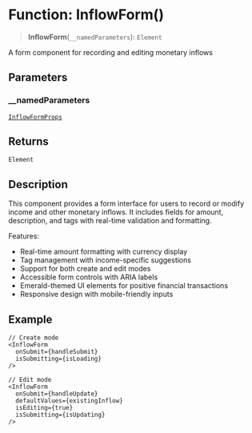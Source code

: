 # Function: InflowForm()

> **InflowForm**(`__namedParameters`): `Element`

A form component for recording and editing monetary inflows

## Parameters

### \_\_namedParameters

[`InflowFormProps`](../interfaces/InflowFormProps.md)

## Returns

`Element`

## Description

This component provides a form interface for users to record or modify income and other monetary inflows.
It includes fields for amount, description, and tags with real-time validation and formatting.

Features:
- Real-time amount formatting with currency display
- Tag management with income-specific suggestions
- Support for both create and edit modes
- Accessible form controls with ARIA labels
- Emerald-themed UI elements for positive financial transactions
- Responsive design with mobile-friendly inputs

## Example

```tsx
// Create mode
<InflowForm
  onSubmit={handleSubmit}
  isSubmitting={isLoading}
/>

// Edit mode
<InflowForm
  onSubmit={handleUpdate}
  defaultValues={existingInflow}
  isEditing={true}
  isSubmitting={isUpdating}
/>
```
